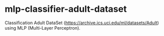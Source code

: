 # mlp-classifier-adult-dataset
Classification Adult DataSet (https://archive.ics.uci.edu/ml/datasets/Adult) using MLP (Multi-Layer Perceptron).
